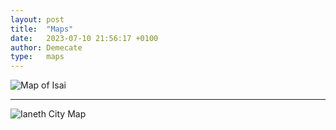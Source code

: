 ```yaml
---
layout: post
title:  "Maps"
date:   2023-07-10 21:56:17 +0100
author: Demecate
type:   maps
---
```


![Map of Isai](../img/maps/map_of_Isai.jpg)

---

![Ianeth City Map](../img/maps/redcity_map_colored.png)